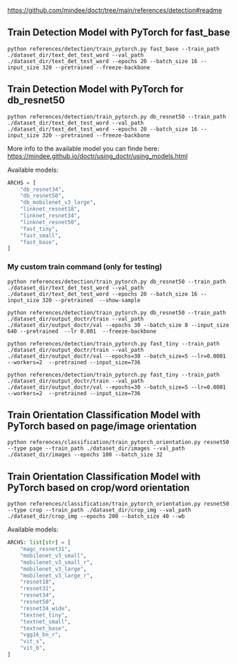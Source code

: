 https://github.com/mindee/doctr/tree/main/references/detection#readme


## Train Detection Model with PyTorch for fast_base

```shell
python references/detection/train_pytorch.py fast_base --train_path ./dataset_dir/text_det_test_word --val_path ./dataset_dir/text_det_test_word --epochs 20 --batch_size 16 --input_size 320 --pretrained --freeze-backbone
```

## Train Detection Model with PyTorch for db_resnet50
```shell
python references/detection/train_pytorch.py db_resnet50 --train_path ./dataset_dir/text_det_test_word --val_path ./dataset_dir/text_det_test_word --epochs 20 --batch_size 16 --input_size 320 --pretrained --freeze-backbone
```

More info to the available model you can finde here: https://mindee.github.io/doctr/using_doctr/using_models.html

Available models:
```python
ARCHS = [
    "db_resnet34",
    "db_resnet50",
    "db_mobilenet_v3_large",
    "linknet_resnet18",
    "linknet_resnet34",
    "linknet_resnet50",
    "fast_tiny",
    "fast_small",
    "fast_base",
]
```

### My custom train command (only for testing)

```shell
python references/detection/train_pytorch.py db_resnet50 --train_path ./dataset_dir/text_det_test_word --val_path ./dataset_dir/text_det_test_word --epochs 20 --batch_size 16 --input_size 320 --pretrained  --show-sample
```

```shell
python references/detection/train_pytorch.py db_resnet50 --train_path ./dataset_dir/output_doctr/train --val_path ./dataset_dir/output_doctr/val --epochs 30 --batch_size 8 --input_size 640 --pretrained  --lr 0.001  --freeze-backbone
```

```shell
python references/detection/train_pytorch.py fast_tiny --train_path ./dataset_dir/output_doctr/train --val_path ./dataset_dir/output_doctr/val --epochs=30 --batch_size=5 --lr=0.0001  --workers=2  --pretrained --input_size=736
```

```shell
python references/detection/train_pytorch.py fast_tiny --train_path ./dataset_dir/output_doctr/train --val_path ./dataset_dir/output_doctr/val --epochs=30 --batch_size=5 --lr=0.0001  --workers=2  --pretrained --input_size=736
```


## Train Orientation Classification Model with PyTorch based on page/image orientation
```shell
python references/classification/train_pytorch_orientation.py resnet50 --type page --train_path ./dataset_dir/images --val_path ./dataset_dir/images --epochs 100 --batch_size 32
```

## Train Orientation Classification Model with PyTorch based on crop/word orientation
```shell
python references/classification/train_pytorch_orientation.py resnet50 --type crop --train_path ./dataset_dir/crop_img --val_path ./dataset_dir/crop_img --epochs 200 --batch_size 40 --wb
```

Available models:
```python
ARCHS: list[str] = [
    "magc_resnet31",
    "mobilenet_v3_small",
    "mobilenet_v3_small_r",
    "mobilenet_v3_large",
    "mobilenet_v3_large_r",
    "resnet18",
    "resnet31",
    "resnet34",
    "resnet50",
    "resnet34_wide",
    "textnet_tiny",
    "textnet_small",
    "textnet_base",
    "vgg16_bn_r",
    "vit_s",
    "vit_b",
]
```